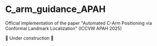 # C_arm_guidance_APAH
Official implementation of the paper "Automated C-Arm Positioning via Conformal Landmark Localization" (ICCVW APAH 2025)

🚧 Under construction 🚧
